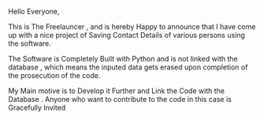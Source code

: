 Hello Everyone,

This is The Freelauncer , and is hereby Happy to announce that I have come up with a nice project of Saving Contact Details of various persons using the software.

The Software is Completely Built with Python and is not linked with the database , which means the inputed data gets erased upon completion of the prosecution of the code.

My Main motive is to Develop it Further and Link the Code with the Database . Anyone who want to contribute to the code in this case is Gracefully Invited 
